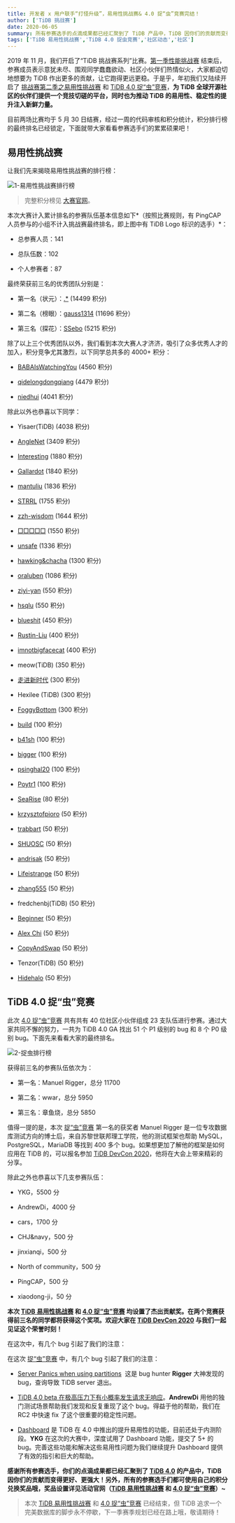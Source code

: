 ```yaml
---
title: 开发者 x 用户联手“打怪升级”，易用性挑战赛& 4.0 捉“虫”竞赛完结！
author: ['TiDB 挑战赛']
date: 2020-06-05
summary: 所有参赛选手的点滴成果都已经汇聚到了 TiDB 产品中，TiDB 因你们的贡献而变得更好、更强大！
tags: ['TiDB 易用性挑战赛','TiDB 4.0 捉虫竞赛','社区动态','社区']
---
```

2019 年 11 月，我们开启了“TiDB 挑战赛系列”比赛。[第一季性能挑战赛](https://pingcap.com/blog-cn/pcp-report-202002/) 结束后，参赛成员表示意犹未尽、围观同学蠢蠢欲动、社区小伙伴们热情似火，大家都迫切地想要为 TiDB 作出更多的贡献，让它跑得更远更稳。于是乎，年初我们又陆续开启了 [挑战赛第二季之易用性挑战赛](https://pingcap.com/community-cn/tidb-usability-challenge/) 和 [TiDB 4.0 捉“虫”竞赛](https://pingcap.com/blog-cn/tidb-bug-hunting-guide/)，**为 TiDB 全球开源社区的伙伴们提供一个竞技切磋的平台，同时也为推动 TiDB 的易用性、稳定性的提升注入新鲜力量。**

目前两场比赛均于 5 月 30 日结赛，经过一周的代码审核和积分统计，积分排行榜的最终排名已经锁定，下面就带大家看看参赛选手们的累累硕果吧！

## 易用性挑战赛

让我们先来揭晓易用性挑战赛的排行榜：

![1-易用性挑战赛排行榜](media/TiDB-usability-challenge-program-end/1-易用性挑战赛排行榜.png)

>完整积分榜见 [大赛官网](https://pingcap.com/community-cn/tidb-usability-challenge/)。

本次大赛计入累计排名的参赛队伍基本信息如下*（按照比赛规则，有 PingCAP 人员参与的小组不计入挑战赛最终排名，即上图中有 TiDB Logo 标识的选手）*：

*   总参赛人员：141

*   总队伍数：102

*   个人参赛者：87

最终荣获前三名的优秀团队分别是：

*   第一名（状元）：[.*](https://github.com/tidb-challenge-program/register/issues/7) (14499 积分)

*   第二名（榜眼）：[gauss1314](https://github.com/tidb-challenge-program/register/issues/35) (11696 积分）

*   第三名（探花）：[SSebo](https://github.com/tidb-challenge-program/register/issues/72) (5215 积分)

除了以上三个优秀团队以外，我们看到本次大赛人才济济，吸引了众多优秀人才的加入，积分竞争尤其激烈，以下同学总共多的 4000+ 积分：

*   [BABAIsWatchingYou](https://github.com/tidb-challenge-program/register/issues/15) (4560 积分)

*   [qidelongdongqiang](https://github.com/tidb-challenge-program/register/issues/88) (4479 积分)

*   [niedhui](https://github.com/tidb-challenge-program/register/issues/61) (4041 积分)

除此以外也恭喜以下同学：

*   Yisaer(TiDB) (4038 积分)

*   [AngleNet](https://github.com/tidb-challenge-program/register/issues/13) (3409 积分)

*   [Interesting](https://github.com/tidb-challenge-program/register/issues/4) (1880 积分)

*   [Gallardot](https://github.com/tidb-challenge-program/register/issues/24) (1840 积分)

*   [mantuliu](https://github.com/tidb-challenge-program/register/issues/26) (1836 积分)

*   [STRRL](https://github.com/tidb-challenge-program/register/issues/33) (1755 积分)

*   [zzh-wisdom](https://github.com/tidb-challenge-program/register/issues/30) (1644 积分)

*   [□□□□□](https://github.com/tidb-challenge-program/register/issues/109) (1550 积分)

*   [unsafe](https://github.com/tidb-challenge-program/register/issues/8) (1336 积分)

*   [hawking&chacha](https://github.com/tidb-challenge-program/register/issues/31) (1300 积分)

*   [oraluben](https://github.com/tidb-challenge-program/register/issues/11) (1086 积分)

*   [ziyi-yan](https://github.com/tidb-challenge-program/register/issues/12) (550 积分)

*   [hsqlu](https://github.com/tidb-challenge-program/register/issues/47) (550 积分)

*   [blueshit](https://github.com/tidb-challenge-program/register/issues/45) (450 积分)

*   [Rustin-Liu](https://github.com/tidb-challenge-program/register/issues/23) (400 积分)

*   [imnotbigfacecat](https://github.com/tidb-challenge-program/register/issues/77) (400 积分)

*   meow(TiDB) (350 积分)

*   [走进新时代](https://github.com/tidb-challenge-program/register/issues/74) (300 积分)

*   Hexilee (TiDB) (300 积分)

*   [FoggyBottom](https://github.com/tidb-challenge-program/register/issues/75) (300 积分)

*   [build](https://github.com/tidb-challenge-program/register/issues/44) (100 积分)

*   [b41sh](https://github.com/tidb-challenge-program/register/issues/103) (100 积分)

*   [bigger](https://github.com/tidb-challenge-program/register/issues/110) (100 积分)

*   [psinghal20](https://github.com/tidb-challenge-program/register/issues/53) (100 积分)

*   [Poytr1](https://github.com/tidb-challenge-program/register/issues/25) (100 积分)

*   [SeaRise](https://github.com/tidb-challenge-program/register/issues/55) (80 积分)

*   [krzysztofpioro](https://github.com/tidb-challenge-program/register/issues/63) (50 积分)

*   [trabbart](https://github.com/tidb-challenge-program/register/issues/46) (50 积分)

*   [SHUOSC](https://github.com/tidb-challenge-program/register/issues/113) (50 积分)

*   [andrisak](https://github.com/tidb-challenge-program/register/issues/116) (50 积分)

*   [Lifeistrange](https://github.com/tidb-challenge-program/register/issues/54) (50 积分)

*   [zhang555](https://github.com/tidb-challenge-program/register/issues/6) (50 积分)

*   fredchenbj(TiDB) (50 积分)

*   [Beginner](https://github.com/tidb-challenge-program/register/issues/120) (50 积分)

*   [Alex Chi](https://github.com/tidb-challenge-program/register/issues/125) (50 积分)

*   [CopyAndSwap](https://github.com/tidb-challenge-program/register/issues/96) (50 积分)

*   Tenzor(TiDB) (50 积分)

*   [Hidehalo](https://github.com/tidb-challenge-program/register/issues/127) (50 积分)

## TiDB 4.0 捉“虫”竞赛

此次 [4.0 捉“虫”竞赛](https://pingcap.com/blog-cn/tidb-bug-hunting-guide/) 共有共有 40 位社区小伙伴组成 23 支队伍进行参赛。通过大家共同不懈的努力，一共为 TiDB 4.0 GA 找出 51 个 P1 级别的 bug 和 8 个 P0 级别 bug。下面先来看看大家的最终排名。

![2-捉虫排行榜](media/TiDB-usability-challenge-program-end/2-捉虫排行榜.png)

获得前三名的参赛队伍依次为：

*   第一名：Manuel Rigger，总分 11700

*   第二名：wwar，总分 5950

*   第三名：章鱼烧，总分 5850

值得一提的是，本次 [捉“虫”竞赛](https://pingcap.com/blog-cn/tidb-bug-hunting-guide/) 第一名的获奖者 Manuel Rigger 是一位专攻数据库测试方向的博士后，来自苏黎世联邦理工学院，他的测试框架也帮助 MySQL，PostgreSQL，MariaDB 等找到 400 多个 bug。如果想更加了解他的框架是如何应用在 TiDB 的，可以报名参加 [TiDB DevCon 2020](https://pingcap.com/community-cn/devcon2020/)，他将在大会上带来精彩的分享。

除此之外也恭喜以下几支参赛队伍：

*   YKG，5500 分

*   AndrewDi，4000 分

*   cars，1700 分

*   CHJ&navy，500 分

*   jinxianqi，500 分

*   North of community，500 分

*   PingCAP，500 分

*   xiaodong-ji，50 分

**本次 [TiDB 易用性挑战赛](https://pingcap.com/blog-cn/TiDB-usability-challenge-program/) 和 [4.0 捉“虫”竞赛](https://pingcap.com/blog-cn/tidb-bug-hunting-guide/) 均设置了杰出贡献奖。在两个竞赛获得前三名的同学都将获得这个奖项。欢迎大家在 [TiDB DevCon 2020](https://pingcap.com/community-cn/devcon2020/) 与我们一起见证这个荣誉时刻！**

在这次中，有几个 bug 引起了我们的注意：

在这次 [捉“虫”竞赛](https://pingcap.com/blog-cn/tidb-bug-hunting-guide/) 中，有几个 bug 引起了我们的注意：

* [Server Panics when using partitions](https://github.com/tidb-challenge-program/bug-hunting-issue/issues/9)  这是 bug hunter **Rigger** 大神发现的 bug，查询导致 TiDB server 退出。

* [TiDB 4.0 beta 在极高压力下有小概率发生请求无响应](https://github.com/tidb-challenge-program/bug-hunting-issue/issues/42)。**AndrewDi** 用他的独门测试场景帮助我们发现和反复重现了这个 bug。得益于他的帮助，我们在 RC2 中快速 fix 了这个很重要的稳定性问题。

* [Dashboard](https://pingcap.com/blog-cn/tidb-4.0-tidb-dashboard/) 是 TiDB 在 4.0 中推出的提升易用性的功能，目前还处于内测阶段。**YKG** 在这次的大赛中，深度试用了 Dashboard 功能，提交了 5+ 的 bug。完善这些功能和解决这些易用性问题为我们继续提升 Dashboard 提供了有效的指引和巨大的帮助。

**感谢所有参赛选手，你们的点滴成果都已经汇聚到了 [TiDB 4.0](https://pingcap.com/blog-cn/the-overview-of-tidb-4.0/) 的产品中，TiDB 因你们的贡献而变得更好、更强大！另外，所有的参赛选手们都可使用自己的积分兑换奖品哦，奖品设置详见活动官网（[TiDB 易用性挑战赛](https://pingcap.com/blog-cn/TiDB-usability-challenge-program/) 和 [4.0 捉“虫”竞赛](https://pingcap.com/blog-cn/tidb-bug-hunting-guide/)）~**

>本次 [TiDB 易用性挑战赛](https://pingcap.com/blog-cn/TiDB-usability-challenge-program/) 和 [4.0 捉“虫”竞赛](https://pingcap.com/blog-cn/tidb-bug-hunting-guide/) 已经结束，但 TiDB 追求一个完美数据库的脚步永不停歇，下一季赛季规划已经在路上哦，敬请期待！